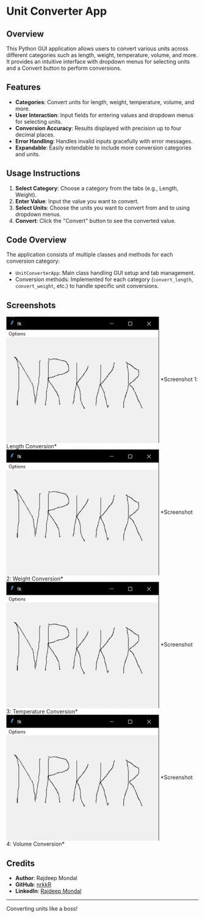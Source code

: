 # Unit Converter App

## Overview

This Python GUI application allows users to convert various units across different categories such as length, weight, temperature, volume, and more. It provides an intuitive interface with dropdown menus for selecting units and a Convert button to perform conversions.

## Features

- **Categories**: Convert units for length, weight, temperature, volume, and more.
- **User Interaction**: Input fields for entering values and dropdown menus for selecting units.
- **Conversion Accuracy**: Results displayed with precision up to four decimal places.
- **Error Handling**: Handles invalid inputs gracefully with error messages.
- **Expandable**: Easily extendable to include more conversion categories and units.

## Usage Instructions

1. **Select Category**: Choose a category from the tabs (e.g., Length, Weight).
2. **Enter Value**: Input the value you want to convert.
3. **Select Units**: Choose the units you want to convert from and to using dropdown menus.
4. **Convert**: Click the "Convert" button to see the converted value.

## Code Overview

The application consists of multiple classes and methods for each conversion category:

- `UnitConverterApp`: Main class handling GUI setup and tab management.
- Conversion methods: Implemented for each category (`convert_length`, `convert_weight`, etc.) to handle specific unit conversions.

## Screenshots

<img align="center" alt="coding" width="400" src="https://github.com/nrkkR/Python_Basic-MS-Paint-Clone/blob/main/ms%20paint%20clone%20py.png">
*Screenshot 1: Length Conversion*

<img align="center" alt="coding" width="400" src="https://github.com/nrkkR/Python_Basic-MS-Paint-Clone/blob/main/ms%20paint%20clone%20py.png">
*Screenshot 2: Weight Conversion*

<img align="center" alt="coding" width="400" src="https://github.com/nrkkR/Python_Basic-MS-Paint-Clone/blob/main/ms%20paint%20clone%20py.png">
*Screenshot 3: Temperature Conversion*

<img align="center" alt="coding" width="400" src="https://github.com/nrkkR/Python_Basic-MS-Paint-Clone/blob/main/ms%20paint%20clone%20py.png">
*Screenshot 4: Volume Conversion*

## Credits

- **Author**: Rajdeep Mondal
- **GitHub**: [nrkkR](https://github.com/nrkkR)
- **LinkedIn**: [Rajdeep Mondal](https://www.linkedin.com/in/rajdeep-mondal)

---

Converting units like a boss!

